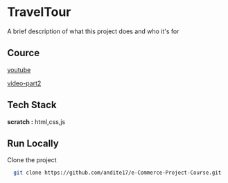# TravelTour

A brief description of what this project does and who it's for

## Cource

[youtube](https://www.youtube.com/watch?v=Pw1e2UXPc00&list=PL-YZOfK-KK_mpP2zmhMa_792KQ4p1J5xE&index=1)

[video-part2](12:49)

## Tech Stack

**scratch :** html,css,js

## Run Locally

Clone the project

```bash
  git clone https://github.com/andite17/e-Commerce-Project-Course.git
```
